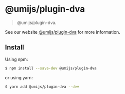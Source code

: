 # @umijs/plugin-dva

> @umijs/plugin-dva.

See our website [@umijs/plugin-dva](https://next.umijs.org/plugins/plugin-dva) for more information.

## Install

Using npm:

```bash
$ npm install --save-dev @umijs/plugin-dva
```

or using yarn:

```bash
$ yarn add @umijs/plugin-dva --dev
```
